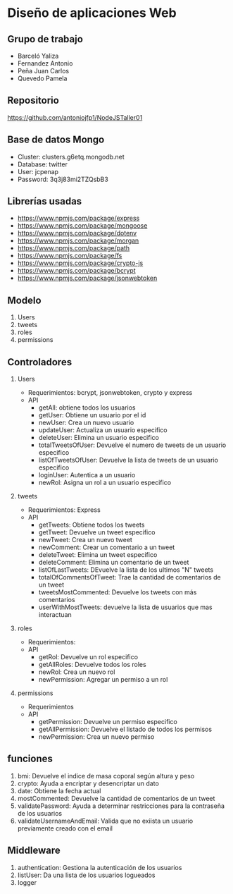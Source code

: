 # Diseño de aplicaciones Web

## Grupo de trabajo
- Barceló Yaliza
- Fernandez Antonio
- Peña Juan Carlos
- Quevedo Pamela

## Repositorio
https://github.com/antoniojfp1/NodeJSTaller01

## Base de datos Mongo
- Cluster: clusters.g6etq.mongodb.net
- Database: twitter
- User: jcpenap
- Password: 3q3j83mi2TZQsbB3

## Librerías usadas

- https://www.npmjs.com/package/express
- https://www.npmjs.com/package/mongoose
- https://www.npmjs.com/package/dotenv
- https://www.npmjs.com/package/morgan
- https://www.npmjs.com/package/path
- https://www.npmjs.com/package/fs
- https://www.npmjs.com/package/crypto-js
- https://www.npmjs.com/package/bcrypt
- https://www.npmjs.com/package/jsonwebtoken

## Modelo

1. Users
2. tweets
3. roles
4. permissions

## Controladores
1. Users
    - Requerimientos: bcrypt, jsonwebtoken, crypto y express
    - API
        - getAll: obtiene todos los usuarios
        - getUser: Obtiene un usuario por el id
        - newUser: Crea un nuevo usuario
        - updateUser: Actualiza un usuario especifico
        - deleteUser: Elimina un usuario especifico
        - totalTweetsOfUser: Devuelve el numero de tweets de un usuario especifico
        - listOfTweetsOfUser: Devuelve la lista de tweets de un usuario especifico
        - loginUser: Autentica a un usuario
        - newRol: Asigna un rol a un usuario especifico

2. tweets
    - Requerimientos: Express
    - API
        - getTweets: Obtiene todos los tweets
        - getTweet: Devuelve un tweet especifico
        - newTweet: Crea un nuevo tweet
        - newComment: Crear un comentario a un tweet
        - deleteTweet: Elimina un tweet especifico
        - deleteComment: Elimina un comentario de un tweet
        - listOfLastTweets: DEvuelve la lista de los ultimos "N" tweets
        - totalOfCommentsOfTweet: Trae la cantidad de comentarios de un tweet
        - tweetsMostCommented: Devuelve los tweets con más comentarios
        - userWithMostTweets: devuelve la lista de usuarios que mas interactuan

3. roles
    - Requerimientos:
    - API
        - getRol: Devuelve un rol especifico
        - getAllRoles: Devuelve todos los roles
        - newRol: Crea un nuevo rol
        - newPermission: Agregar un permiso a un rol

4. permissions
    - Requerimientos
    - API
        - getPermission: Devuelve un permiso especifico
        - getAllPermission: Devuelve el listado de todos los permisos
        - newPermission: Crea un nuevo permiso
        
## funciones

1. bmi: Devuelve el indice de masa coporal según altura y peso
2. crypto: Ayuda a encriptar y desencriptar un dato
3. date: Obtiene la fecha actual
4. mostCommented: Devuelve la cantidad de comentarios de un tweet
5. validatePassword: Ayuda a determinar restricciones para la contraseña de los usuarios
6. validateUsernameAndEmail: Valida que no exiista un usuario previamente creado con el email


## Middleware

1. authentication: Gestiona la autenticación de los usuarios
2. listUser: Da una lista de los usuarios logueados
3. logger

